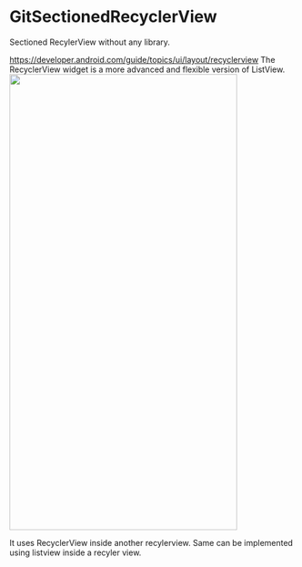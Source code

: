 # GitSectionedRecyclerView

Sectioned RecylerView without any library.

https://developer.android.com/guide/topics/ui/layout/recyclerview
The RecyclerView widget is a more advanced and flexible version of ListView.
<image src = "https://github.com/manojgm/GitSectionedRecyclerView/blob/master/app/screenshots/app_screenshot.png"
width = 400 height = 800/>

It uses RecyclerView inside another recylerview. Same can be implemented using listview inside a recyler view.
